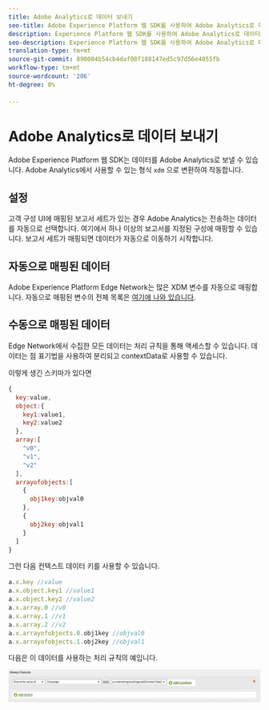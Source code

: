 ```yaml
---
title: Adobe Analytics로 데이터 보내기
seo-title: Adobe Experience Platform 웹 SDK를 사용하여 Adobe Analytics로 데이터 전송
description: Experience Platform 웹 SDK를 사용하여 Adobe Analytics로 데이터를 전송하는 방법 학습
seo-description: Experience Platform 웹 SDK를 사용하여 Adobe Analytics로 데이터를 전송하는 방법 학습
translation-type: tm+mt
source-git-commit: 890004b54cb4daf08f188147ed5c97d56e4055fb
workflow-type: tm+mt
source-wordcount: '206'
ht-degree: 0%

---
```



# Adobe Analytics로 데이터 보내기

Adobe Experience Platform 웹 SDK는 데이터를 Adobe Analytics로 보낼 수 있습니다. Adobe Analytics에서 사용할 수 있는 형식 `xdm` 으로 변환하여 작동합니다.

## 설정

고객 구성 UI에 매핑된 보고서 세트가 있는 경우 Adobe Analytics는 전송하는 데이터를 자동으로 선택합니다. 여기에서 하나 이상의 보고서를 지정된 구성에 매핑할 수 있습니다. 보고서 세트가 매핑되면 데이터가 자동으로 이동하기 시작합니다.

## 자동으로 매핑된 데이터

Adobe Experience Platform Edge Network는 많은 XDM 변수를 자동으로 매핑합니다. 자동으로 매핑된 변수의 전체 목록은 [여기에 나와 있습니다](../analytics/automatically-mapped-vars.md).

## 수동으로 매핑된 데이터

Edge Network에서 수집한 모든 데이터는 처리 규칙을 통해 액세스할 수 있습니다. 데이터는 점 표기법을 사용하여 분리되고 contextData로 사용할 수 있습니다.

이렇게 생긴 스키마가 있다면

```javascript
{
  key:value,
  object:{
    key1:value1,
    key2:value2
  },
  array:[
    "v0",
    "v1",
    "v2"
  ],
  arrayofobjects:[
    {
      obj1key:objval0
    },
    {
      obj2key:objval1
    }
  ]
}
```

그런 다음 컨텍스트 데이터 키를 사용할 수 있습니다.

```javascript
a.x.key //value
a.x.object.key1 //value1
a.x.object.key2 //value2
a.x.array.0 //v0
a.x.array.1 //v1
a.x.array.2 //v2
a.x.arrayofobjects.0.obj1key //objval0
a.x.arrayofobjects.1.obj2key //objval1
```

다음은 이 데이터를 사용하는 처리 규칙의 예입니다.

![처리 규칙 인터페이스](../../../assets/edge_analytics_processing_rules.png)
